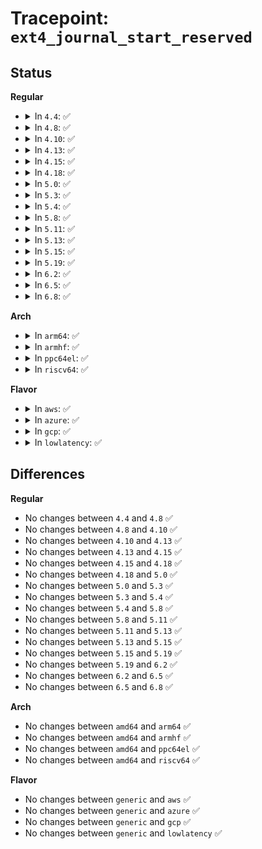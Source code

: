 # Tracepoint: <code>ext4_journal_start_reserved</code>

## Status
<b>Regular</b>
<ul>
<li>
<details>
<summary>In <code>4.4</code>: ✅</summary>

Event:

```c
struct trace_event_raw_ext4_journal_start_reserved {
    struct trace_entry ent;
    dev_t dev;
    long unsigned int ip;
    int blocks;
    char __data[0];
};
```
Function:

```c
void trace_event_raw_event_ext4_journal_start_reserved(void *__data, struct super_block *sb, int blocks, long unsigned int IP);
```
</details>
</li>
<li>
<details>
<summary>In <code>4.8</code>: ✅</summary>

Event:

```c
struct trace_event_raw_ext4_journal_start_reserved {
    struct trace_entry ent;
    dev_t dev;
    long unsigned int ip;
    int blocks;
    char __data[0];
};
```
Function:

```c
void trace_event_raw_event_ext4_journal_start_reserved(void *__data, struct super_block *sb, int blocks, long unsigned int IP);
```
</details>
</li>
<li>
<details>
<summary>In <code>4.10</code>: ✅</summary>

Event:

```c
struct trace_event_raw_ext4_journal_start_reserved {
    struct trace_entry ent;
    dev_t dev;
    long unsigned int ip;
    int blocks;
    char __data[0];
};
```
Function:

```c
void trace_event_raw_event_ext4_journal_start_reserved(void *__data, struct super_block *sb, int blocks, long unsigned int IP);
```
</details>
</li>
<li>
<details>
<summary>In <code>4.13</code>: ✅</summary>

Event:

```c
struct trace_event_raw_ext4_journal_start_reserved {
    struct trace_entry ent;
    dev_t dev;
    long unsigned int ip;
    int blocks;
    char __data[0];
};
```
Function:

```c
void trace_event_raw_event_ext4_journal_start_reserved(void *__data, struct super_block *sb, int blocks, long unsigned int IP);
```
</details>
</li>
<li>
<details>
<summary>In <code>4.15</code>: ✅</summary>

Event:

```c
struct trace_event_raw_ext4_journal_start_reserved {
    struct trace_entry ent;
    dev_t dev;
    long unsigned int ip;
    int blocks;
    char __data[0];
};
```
Function:

```c
void trace_event_raw_event_ext4_journal_start_reserved(void *__data, struct super_block *sb, int blocks, long unsigned int IP);
```
</details>
</li>
<li>
<details>
<summary>In <code>4.18</code>: ✅</summary>

Event:

```c
struct trace_event_raw_ext4_journal_start_reserved {
    struct trace_entry ent;
    dev_t dev;
    long unsigned int ip;
    int blocks;
    char __data[0];
};
```
Function:

```c
void trace_event_raw_event_ext4_journal_start_reserved(void *__data, struct super_block *sb, int blocks, long unsigned int IP);
```
</details>
</li>
<li>
<details>
<summary>In <code>5.0</code>: ✅</summary>

Event:

```c
struct trace_event_raw_ext4_journal_start_reserved {
    struct trace_entry ent;
    dev_t dev;
    long unsigned int ip;
    int blocks;
    char __data[0];
};
```
Function:

```c
void trace_event_raw_event_ext4_journal_start_reserved(void *__data, struct super_block *sb, int blocks, long unsigned int IP);
```
</details>
</li>
<li>
<details>
<summary>In <code>5.3</code>: ✅</summary>

Event:

```c
struct trace_event_raw_ext4_journal_start_reserved {
    struct trace_entry ent;
    dev_t dev;
    long unsigned int ip;
    int blocks;
    char __data[0];
};
```
Function:

```c
void trace_event_raw_event_ext4_journal_start_reserved(void *__data, struct super_block *sb, int blocks, long unsigned int IP);
```
</details>
</li>
<li>
<details>
<summary>In <code>5.4</code>: ✅</summary>

Event:

```c
struct trace_event_raw_ext4_journal_start_reserved {
    struct trace_entry ent;
    dev_t dev;
    long unsigned int ip;
    int blocks;
    char __data[0];
};
```
Function:

```c
void trace_event_raw_event_ext4_journal_start_reserved(void *__data, struct super_block *sb, int blocks, long unsigned int IP);
```
</details>
</li>
<li>
<details>
<summary>In <code>5.8</code>: ✅</summary>

Event:

```c
struct trace_event_raw_ext4_journal_start_reserved {
    struct trace_entry ent;
    dev_t dev;
    long unsigned int ip;
    int blocks;
    char __data[0];
};
```
Function:

```c
void trace_event_raw_event_ext4_journal_start_reserved(void *__data, struct super_block *sb, int blocks, long unsigned int IP);
```
</details>
</li>
<li>
<details>
<summary>In <code>5.11</code>: ✅</summary>

Event:

```c
struct trace_event_raw_ext4_journal_start_reserved {
    struct trace_entry ent;
    dev_t dev;
    long unsigned int ip;
    int blocks;
    char __data[0];
};
```
Function:

```c
void trace_event_raw_event_ext4_journal_start_reserved(void *__data, struct super_block *sb, int blocks, long unsigned int IP);
```
</details>
</li>
<li>
<details>
<summary>In <code>5.13</code>: ✅</summary>

Event:

```c
struct trace_event_raw_ext4_journal_start_reserved {
    struct trace_entry ent;
    dev_t dev;
    long unsigned int ip;
    int blocks;
    char __data[0];
};
```
Function:

```c
void trace_event_raw_event_ext4_journal_start_reserved(void *__data, struct super_block *sb, int blocks, long unsigned int IP);
```
</details>
</li>
<li>
<details>
<summary>In <code>5.15</code>: ✅</summary>

Event:

```c
struct trace_event_raw_ext4_journal_start_reserved {
    struct trace_entry ent;
    dev_t dev;
    long unsigned int ip;
    int blocks;
    char __data[0];
};
```
Function:

```c
void trace_event_raw_event_ext4_journal_start_reserved(void *__data, struct super_block *sb, int blocks, long unsigned int IP);
```
</details>
</li>
<li>
<details>
<summary>In <code>5.19</code>: ✅</summary>

Event:

```c
struct trace_event_raw_ext4_journal_start_reserved {
    struct trace_entry ent;
    dev_t dev;
    long unsigned int ip;
    int blocks;
    char __data[0];
};
```
Function:

```c
void trace_event_raw_event_ext4_journal_start_reserved(void *__data, struct super_block *sb, int blocks, long unsigned int IP);
```
</details>
</li>
<li>
<details>
<summary>In <code>6.2</code>: ✅</summary>

Event:

```c
struct trace_event_raw_ext4_journal_start_reserved {
    struct trace_entry ent;
    dev_t dev;
    long unsigned int ip;
    int blocks;
    char __data[0];
};
```
Function:

```c
void trace_event_raw_event_ext4_journal_start_reserved(void *__data, struct super_block *sb, int blocks, long unsigned int IP);
```
</details>
</li>
<li>
<details>
<summary>In <code>6.5</code>: ✅</summary>

Event:

```c
struct trace_event_raw_ext4_journal_start_reserved {
    struct trace_entry ent;
    dev_t dev;
    long unsigned int ip;
    int blocks;
    char __data[0];
};
```
Function:

```c
void trace_event_raw_event_ext4_journal_start_reserved(void *__data, struct super_block *sb, int blocks, long unsigned int IP);
```
</details>
</li>
<li>
<details>
<summary>In <code>6.8</code>: ✅</summary>

Event:

```c
struct trace_event_raw_ext4_journal_start_reserved {
    struct trace_entry ent;
    dev_t dev;
    long unsigned int ip;
    int blocks;
    char __data[0];
};
```
Function:

```c
void trace_event_raw_event_ext4_journal_start_reserved(void *__data, struct super_block *sb, int blocks, long unsigned int IP);
```
</details>
</li>
</ul>
<b>Arch</b>
<ul>
<li>
<details>
<summary>In <code>arm64</code>: ✅</summary>

Event:

```c
struct trace_event_raw_ext4_journal_start_reserved {
    struct trace_entry ent;
    dev_t dev;
    long unsigned int ip;
    int blocks;
    char __data[0];
};
```
Function:

```c
void trace_event_raw_event_ext4_journal_start_reserved(void *__data, struct super_block *sb, int blocks, long unsigned int IP);
```
</details>
</li>
<li>
<details>
<summary>In <code>armhf</code>: ✅</summary>

Event:

```c
struct trace_event_raw_ext4_journal_start_reserved {
    struct trace_entry ent;
    dev_t dev;
    long unsigned int ip;
    int blocks;
    char __data[0];
};
```
Function:

```c
void trace_event_raw_event_ext4_journal_start_reserved(void *__data, struct super_block *sb, int blocks, long unsigned int IP);
```
</details>
</li>
<li>
<details>
<summary>In <code>ppc64el</code>: ✅</summary>

Event:

```c
struct trace_event_raw_ext4_journal_start_reserved {
    struct trace_entry ent;
    dev_t dev;
    long unsigned int ip;
    int blocks;
    char __data[0];
};
```
Function:

```c
void trace_event_raw_event_ext4_journal_start_reserved(void *__data, struct super_block *sb, int blocks, long unsigned int IP);
```
</details>
</li>
<li>
<details>
<summary>In <code>riscv64</code>: ✅</summary>

Event:

```c
struct trace_event_raw_ext4_journal_start_reserved {
    struct trace_entry ent;
    dev_t dev;
    long unsigned int ip;
    int blocks;
    char __data[0];
};
```
Function:

```c
void trace_event_raw_event_ext4_journal_start_reserved(void *__data, struct super_block *sb, int blocks, long unsigned int IP);
```
</details>
</li>
</ul>
<b>Flavor</b>
<ul>
<li>
<details>
<summary>In <code>aws</code>: ✅</summary>

Event:

```c
struct trace_event_raw_ext4_journal_start_reserved {
    struct trace_entry ent;
    dev_t dev;
    long unsigned int ip;
    int blocks;
    char __data[0];
};
```
Function:

```c
void trace_event_raw_event_ext4_journal_start_reserved(void *__data, struct super_block *sb, int blocks, long unsigned int IP);
```
</details>
</li>
<li>
<details>
<summary>In <code>azure</code>: ✅</summary>

Event:

```c
struct trace_event_raw_ext4_journal_start_reserved {
    struct trace_entry ent;
    dev_t dev;
    long unsigned int ip;
    int blocks;
    char __data[0];
};
```
Function:

```c
void trace_event_raw_event_ext4_journal_start_reserved(void *__data, struct super_block *sb, int blocks, long unsigned int IP);
```
</details>
</li>
<li>
<details>
<summary>In <code>gcp</code>: ✅</summary>

Event:

```c
struct trace_event_raw_ext4_journal_start_reserved {
    struct trace_entry ent;
    dev_t dev;
    long unsigned int ip;
    int blocks;
    char __data[0];
};
```
Function:

```c
void trace_event_raw_event_ext4_journal_start_reserved(void *__data, struct super_block *sb, int blocks, long unsigned int IP);
```
</details>
</li>
<li>
<details>
<summary>In <code>lowlatency</code>: ✅</summary>

Event:

```c
struct trace_event_raw_ext4_journal_start_reserved {
    struct trace_entry ent;
    dev_t dev;
    long unsigned int ip;
    int blocks;
    char __data[0];
};
```
Function:

```c
void trace_event_raw_event_ext4_journal_start_reserved(void *__data, struct super_block *sb, int blocks, long unsigned int IP);
```
</details>
</li>
</ul>

## Differences
<b>Regular</b>
<ul>
<li>
No changes between <code>4.4</code> and <code>4.8</code> ✅
</li>
<li>
No changes between <code>4.8</code> and <code>4.10</code> ✅
</li>
<li>
No changes between <code>4.10</code> and <code>4.13</code> ✅
</li>
<li>
No changes between <code>4.13</code> and <code>4.15</code> ✅
</li>
<li>
No changes between <code>4.15</code> and <code>4.18</code> ✅
</li>
<li>
No changes between <code>4.18</code> and <code>5.0</code> ✅
</li>
<li>
No changes between <code>5.0</code> and <code>5.3</code> ✅
</li>
<li>
No changes between <code>5.3</code> and <code>5.4</code> ✅
</li>
<li>
No changes between <code>5.4</code> and <code>5.8</code> ✅
</li>
<li>
No changes between <code>5.8</code> and <code>5.11</code> ✅
</li>
<li>
No changes between <code>5.11</code> and <code>5.13</code> ✅
</li>
<li>
No changes between <code>5.13</code> and <code>5.15</code> ✅
</li>
<li>
No changes between <code>5.15</code> and <code>5.19</code> ✅
</li>
<li>
No changes between <code>5.19</code> and <code>6.2</code> ✅
</li>
<li>
No changes between <code>6.2</code> and <code>6.5</code> ✅
</li>
<li>
No changes between <code>6.5</code> and <code>6.8</code> ✅
</li>
</ul>
<b>Arch</b>
<ul>
<li>
No changes between <code>amd64</code> and <code>arm64</code> ✅
</li>
<li>
No changes between <code>amd64</code> and <code>armhf</code> ✅
</li>
<li>
No changes between <code>amd64</code> and <code>ppc64el</code> ✅
</li>
<li>
No changes between <code>amd64</code> and <code>riscv64</code> ✅
</li>
</ul>
<b>Flavor</b>
<ul>
<li>
No changes between <code>generic</code> and <code>aws</code> ✅
</li>
<li>
No changes between <code>generic</code> and <code>azure</code> ✅
</li>
<li>
No changes between <code>generic</code> and <code>gcp</code> ✅
</li>
<li>
No changes between <code>generic</code> and <code>lowlatency</code> ✅
</li>
</ul>
